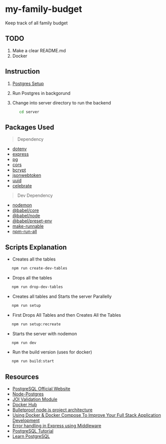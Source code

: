 # my-family-budget

Keep track of all family budget

## TODO

1. Make a clear README.md
1. Docker

## Instruction

1. [Postgres Setup](https://www.robinwieruch.de/postgres-sql-macos-setup)
1. Run Postgres in backgorund
1. Change into server directory to run the backend

   ```zsh
      cd server
   ```

## Packages Used

> Dependency

- [dotenv](https://www.npmjs.com/package/dotenv)
- [express](https://www.npmjs.com/package/express)
- [pg](https://www.npmjs.com/package/pg)
- [cors](https://www.npmjs.com/package/cors)
- [bcrypt](https://www.npmjs.com/package/bcrypt)
- [jsonwebtoken](https://www.npmjs.com/package/jsonwebtoken)
- [uuid](https://www.npmjs.com/package/uuid)
- [celebrate](https://www.npmjs.com/package/celebrate)

> Dev Dependency

- [nodemon](https://www.npmjs.com/package/nodemon)
- [@babel/core](https://www.npmjs.com/package/@babel/core)
- [@babel/node](https://www.npmjs.com/package/@babel/node)
- [@babel/preset-env](https://www.npmjs.com/package/@babel/preset-env)
- [make-runnable](https://www.npmjs.com/package/make-runnable)
- [npm-run-all](https://www.npmjs.com/package/npm-run-all)

## Scripts Explanation

- Creates all the tables

```zsh
   npm run create-dev-tables
```

- Drops all the tables

```zsh
   npm run drop-dev-tables
```

- Creates all tables and Starts the server Parallelly

```zsh
   npm run setup
```

- First Drops All Tables and then Creates All the Tables

```zsh
   npm run setup:recreate
```

- Starts the server with nodemon

```zsh
   npm run dev
```

- Run the build version (uses for docker)

```zsh
   npm run build:start
```

## Resources

- [PostgreSQL Official Website](https://www.postgresql.org/)
- [Node-Postgres](https://node-postgres.com/)
- [JOI Validation Module](https://hapi.dev/module/joi/)
- [Docker Hub](https://hub.docker.com/)
- [Bulletproof node.js project architecture](https://softwareontheroad.com/ideal-nodejs-project-structure/)
- [Using Docker & Docker Compose To Improve Your Full Stack Application Development](https://medium.com/@paigen11/using-docker-docker-compose-to-improve-your-full-stack-application-development-1e41280748f4)
- [Error handling in Express using Middleware](https://codeforgeek.com/error-handling-in-express-using-middleware/)
- [PostgreSQL Tutorial](https://www.postgresqltutorial.com/)
- [Learn PostgreSQL](https://www.tutorialspoint.com/postgresql/index.htm)
